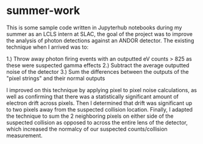 # summer-work

This is some sample code written in Jupyterhub notebooks during my summer as an LCLS intern at SLAC, 
the goal of the project was to improve the analysis of photon detections against an ANDOR detector. 
The existing technique when I arrived was to:

1.) Throw away photon firing events with an outputted eV counts > 825 as these were suspected gamma effects
2.) Subtract the average outputted noise of the detector
3.) Sum the differences between the outputs of the "pixel strings" and their normal outputs

I improved on this technique by applying pixel to pixel noise calculations, as well as confirming that there
was a statistically significant amount of electron drift across pixels. Then I determined that drift was significant up 
to two pixels away from the suspected collision location. Finally, I adapted the technique to sum the 2 neighboring pixels
on either side of the suspected collision as opposed to across the entire lens of the detector, which increased the normalcy of 
our suspected counts/collision measurement.
